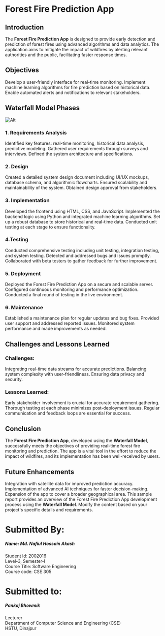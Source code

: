 # Forest Fire Prediction App

## Introduction
The **Forest Fire Prediction App** is designed to provide early detection and prediction of forest fires using advanced algorithms and data analytics. The application aims to mitigate the impact of wildfires by alerting relevant authorities and the public, facilitating faster response times.

## Objectives
Develop a user-friendly interface for real-time monitoring.
Implement machine learning algorithms for fire prediction based on historical data.
Enable automated alerts and notifications to relevant stakeholders.

## Waterfall Model Phases

![Alt](https://artoftesting.com/wp-content/uploads/2019/12/waterfall-model-featured.jpg)

### 1. Requirements Analysis
Identified key features: real-time monitoring, historical data analysis, predictive modeling.
Gathered user requirements through surveys and interviews.
Defined the system architecture and specifications.

### 2. Design
Created a detailed system design document including UI/UX mockups, database schema, and algorithmic flowcharts.
Ensured scalability and maintainability of the system.
Obtained design approval from stakeholders.

### 3. Implementation
Developed the frontend using HTML, CSS, and JavaScript.
Implemented the backend logic using Python and integrated machine learning algorithms.
Set up a robust database to store historical and real-time data.
Conducted unit testing at each stage to ensure functionality.

### 4.Testing
Conducted comprehensive testing including unit testing, integration testing, and system testing.
Detected and addressed bugs and issues promptly.
Collaborated with beta testers to gather feedback for further improvement.

### 5. Deployment
Deployed the Forest Fire Prediction App on a secure and scalable server.
Configured continuous monitoring and performance optimization.
Conducted a final round of testing in the live environment.

### 6. Maintenance
Established a maintenance plan for regular updates and bug fixes.
Provided user support and addressed reported issues.
Monitored system performance and made improvements as needed.

## Challenges and Lessons Learned

### Challenges:
Integrating real-time data streams for accurate predictions.
Balancing system complexity with user-friendliness.
Ensuring data privacy and security.

### Lessons Learned:
Early stakeholder involvement is crucial for accurate requirement gathering.
Thorough testing at each phase minimizes post-deployment issues.
Regular communication and feedback loops are essential for success.

## Conclusion
The **Forest Fire Prediction App**, developed using the **Waterfall Model**, successfully meets the objectives of providing real-time forest fire monitoring and prediction. The app is a vital tool in the effort to reduce the impact of wildfires, and its implementation has been well-received by users.

## Future Enhancements
Integration with satellite data for improved prediction accuracy.
Implementation of advanced AI techniques for faster decision-making.
Expansion of the app to cover a broader geographical area.
This sample report provides an overview of the Forest Fire Prediction App development process using the **Waterfall Model**. Modify the content based on your project's specific details and requirements.

# Submitted By:
##### Name: Md. Nafiul Hossain Akash  
Student Id: 2002016   
Level-3, Semester-I  
Course Title: Software Engineering  
Course code: CSE 305  

# Submitted to:
##### Pankaj Bhowmik  
Lecturer  
Department of Computer Science and Engineering (CSE)  
HSTU, Dinajpur

